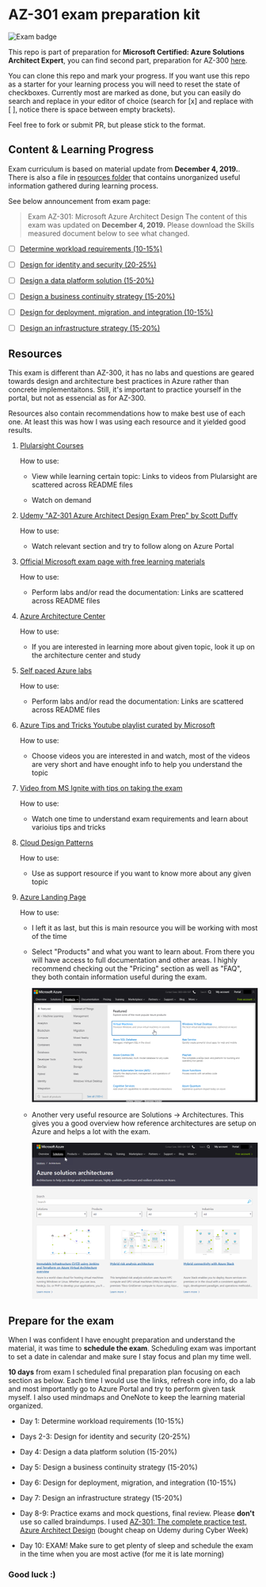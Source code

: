 # AZ-301 exam preparation kit

<img src="https://docs.microsoft.com/en-us/media/learn/certification/badges/microsoft-certified-expert-badge.svg" alt="Exam badge" width="200"/>

This repo is part of preparation for **Microsoft Certified: Azure Solutions Architect Expert**, you can find second part, preparation for AZ-300 [here](https://github.com/Piotr1215/az-300-prep-kit).

You can clone this repo and mark your progress. If you want use this repo as a starter for your learning process you will need to reset the state of checkboxes. Currently most are marked as done, but you can easily do search and replace in your editor of choice (search for \[x] and replace with [ ], notice there is space between empty brackets).

Feel free to fork or submit PR, but please stick to the format.

## Content & Learning Progress

Exam curriculum is based on material update from __December 4, 2019.__. There is also a file in [resources folder](/resources/README.md) that contains unorganized useful information gathered during learning process.

See below announcement from exam page:

> Exam AZ-301: Microsoft Azure Architect Design
> The content of this exam was updated on __December 4, 2019.__ Please download the Skills measured document below to see what changed.

* [ ] [Determine workload requirements (10-15%)](/1-workload-requirements/README.md)

* [ ] [Design for identity and security (20-25%)](/2-identity-&-security/README.md)

* [ ] [Design a data platform solution (15-20%)](/3-data-platform/README.md)

* [ ] [Design a business continuity strategy (15-20%)](/4-business-continiuty/README.md)

* [ ] [Design for deployment, migration, and integration (10-15%)](/5-deploy-migrate-integrate/README.md)

* [ ] [Design an infrastructure strategy (15-20%)](/6-infrastructure/README.md)

## Resources

This exam is different than AZ-300, it has no labs and questions are geared towards design and architecture best practices in Azure rather than concrete implementaitons. Still, it's important to  practice yourself in the portal, but not as essencial as for AZ-300.

Resources also contain recommendations how to make best use of each one. At least this was how I was using each resource and it yielded good results.

1. [Plularsight Courses](https://app.pluralsight.com/paths/certificate/microsoft-azure-architect-design-az-301)

    How to use:

     * View while learning certain topic: Links to videos from Plularsight are scattered across README files

    * Watch on demand

2. [Udemy "AZ-301 Azure Architect Design Exam Prep" by Scott Duffy](https://www.udemy.com/course/az301-azure/)

    How to use:

     * Watch relevant section and try to follow along on Azure Portal

3. [Official Microsoft exam page with free learning materials](https://docs.microsoft.com/en-gb/learn/certifications/exams/az-301)

    How to use:

     * Perform labs and/or read the documentation: Links are scattered across README files

4. [Azure Architecture Center](https://docs.microsoft.com/en-gb/azure/architecture/)

    How to use:

     * If you are interested in learning more about given topic, look it up on the architecture center and study

5. [Self paced Azure labs](https://www.microsoft.com/HandsOnLabs/SelfPacedLabs)

    How to use:

     * Perform labs and/or read the documentation: Links are scattered across README files

6. [Azure Tips and Tricks Youtube playlist curated by Microsoft](https://www.youtube.com/playlist?list=PLLasX02E8BPCNCK8Thcxu-Y-XcBUbhFWC)

    How to use:

     * Choose videos you are interested in and watch, most of the videos are very short and have enought info to help you understand the topic

7. [Video from MS Ignite with tips on taking the exam](https://myignite.techcommunity.microsoft.com/sessions/78629?source=sessions)

    How to use:

     * Watch one time to understand exam requirements and learn about varioius tips and tricks

8. [Cloud Design Patterns](https://docs.microsoft.com/en-us/azure/architecture/patterns/)

    How to use:

     * Use as support resource if you want to know more about any given topic

9. [Azure Landing Page](https://azure.microsoft.com/en-ca/)

    How to use:

     * I left it as last, but this is main resource you will be working with most of the time

     * Select "Products" and what you want to learn about. From there you will have access to full documentation and other areas. I highly recommend checking out the "Pricing" section as well as "FAQ", they both contain information useful during the exam.

        ![Products](https://raw.githubusercontent.com/Piotr1215/azure-architect-exams-resources/master/use-azure-portal.png)

     * Another very useful resource are Solutions -> Architectures. This gives you a good overview how reference architectures are setup on Azure and helps a lot with the exam.

        ![Solutions](https://github.com/Piotr1215/azure-architect-exams-resources/blob/master/use-azure-portal-solutions.png?raw=true)

## Prepare for the exam

When I was confident I have enought preparation and understand the material, it was time to **schedule the exam**. Scheduling exam was important to set a date in calendar and make sure I stay focus and plan my time well.

**10 days** from exam I scheduled final preparation plan focusing on each section as below. Each time I would use the links, refresh core info, do a lab and most importantly go to Azure Portal and try to perform given task myself. I also used mindmaps and OneNote to keep the learning material organized.

* Day 1: Determine workload requirements (10-15%)

* Days 2-3: Design for identity and security (20-25%)

* Day 4: Design a data platform solution (15-20%)

* Day 5: Design a business continuity strategy (15-20%)

* Day 6: Design for deployment, migration, and integration (10-15%)

* Day 7: Design an infrastructure strategy (15-20%)

* Day 8-9: Practice exams and mock questions, final review. Please **don't** use so called braindumps. I used [AZ-301: The complete practice test, Azure Architect Design](https://www.udemy.com/course/exam-az-301-microsoft-azure-architect-design-test/) (bought cheap on Udemy during Cyber Week)

* Day 10: EXAM! Make sure to get plenty of sleep and schedule the exam in the time when you are most active (for me it is late morning)

### **Good luck :)**